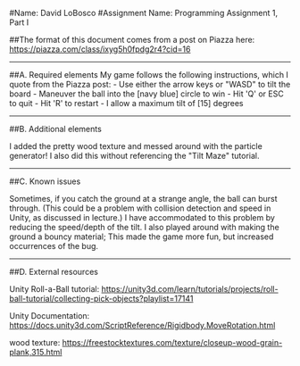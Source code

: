 #Name: David LoBosco
#Assignment Name: Programming Assignment 1, Part I

##The format of this document comes from a post on Piazza here: https://piazza.com/class/ixyg5h0fpdg2r4?cid=16

------------------------------------------------------------------------
##A. Required elements
 My game follows the following instructions, which I quote from the Piazza post:
      - Use either the arrow keys or "WASD" to tilt the board
           - Maneuver the ball into the [navy blue] circle to win
	        - Hit 'Q' or ESC to quit
		     - Hit 'R' to restart
		          - I allow a maximum tilt of [15] degrees

------------------------------------------------------------------------
##B. Additional elements

I added the pretty wood texture and messed around with the particle generator! I also did this without referencing the "Tilt Maze" tutorial.

------------------------------------------------------------------------
##C. Known issues

Sometimes, if you catch the ground at a strange angle, the ball can burst through. (This could be a problem with collision detection and speed in Unity, as discussed in lecture.) I have accommodated to this problem by reducing the speed/depth of the tilt. I also played around with making the ground a bouncy material; This made the game more fun, but increased occurrences of the bug.

------------------------------------------------------------------------
##D. External resources

Unity Roll-a-Ball tutorial: https://unity3d.com/learn/tutorials/projects/roll-ball-tutorial/collecting-pick-objects?playlist=17141

Unity Documentation: https://docs.unity3d.com/ScriptReference/Rigidbody.MoveRotation.html

wood texture: https://freestocktextures.com/texture/closeup-wood-grain-plank,315.html
